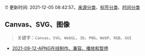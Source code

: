 :alarm_clock: 更新时间: 2021-12-05 08:42:57。[来源分类](../README.md)、[标签分类](../TAGS.md)、[时间分类](../TIMELINE.md)

## Canvas、SVG、图像


> 关键字：`Canvas`、`SVG`、`WebGL`、`3D`、`PNG`、`WebP`、`RGB`、`GUI`



- [2021-09-12-APNG在线制作、兼容、播放和暂停](https://www.zhangxinxu.com/wordpress/2021/09/apng-maker-pause-play-ie/) 